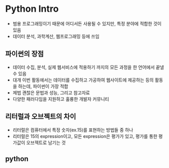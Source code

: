 # Python Intro
  * 범용 프로그래밍이기 때문에 어디서든 사용될 수 있지만, 특정 분야에 적합한 것이 있음
  * 데이터 분석, 과학계산, 웹프로그래밍 등에 쓰임

## 파이썬의 장점
  * 데이터 수집, 분석, 실제 웹서비스에 적용하기 까지의 모든 과정을 한 언어에서 끝낼 수 있음
  * 대개 이번 활동에서는 데이터를 수집하고 가공하여 웹사이트에 제공하는 등의 활동을 하는데, 파이썬이 가장 적합
  * 제법 괜찮은 문법과 성능, 그리고 참고자료
  * 다양한 패러다임을 지원하고 훌륭한 개발자 커뮤니티

## 리터럴과 오브젝트의 차이
  * 리터럴은 컴퓨터에서 특정 숫자(ex.15)를 표현하는 방법들 중 하나
  * 리터럴은 15의 expression이고, 모든 expression은 평가가 있고, 평가를 통한 평가값이 오브젝트로 남기는 것

## python
